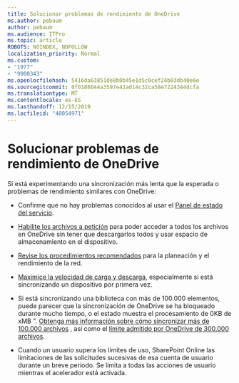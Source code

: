 ```yaml
---
title: Solucionar problemas de rendimiento de OneDrive
ms.author: pebaum
author: pebaum
ms.audience: ITPro
ms.topic: article
ROBOTS: NOINDEX, NOFOLLOW
localization_priority: Normal
ms.custom:
- "1977"
- "9000343"
ms.openlocfilehash: 5416da63851de8b0b45e1d5c0cef24b03db40e6e
ms.sourcegitcommit: 0f0186044a3597e42ad14c32ca58e7224344dcfa
ms.translationtype: MT
ms.contentlocale: es-ES
ms.lasthandoff: 12/15/2019
ms.locfileid: "40054971"
---
```

# <a name="troubleshoot-onedrive-performance"></a>Solucionar problemas de rendimiento de OneDrive

Si está experimentando una sincronización más lenta que la esperada o problemas de rendimiento similares con OneDrive:

- Confirme que no hay problemas conocidos al usar el [Panel de estado del servicio](https://portal.office.com/adminportal/home?ref=/servicehealth).

- [Habilite los archivos a petición](https://support.office.com/article/save-disk-space-with-onedrive-files-on-demand-for-windows-10-0e6860d3-d9f3-4971-b321-7092438fb38e?ui=en-US&rs=en-US&ad=US) para poder acceder a todos los archivos en OneDrive sin tener que descargarlos todos y usar espacio de almacenamiento en el dispositivo.

- [Revise los procedimientos recomendados](https://docs.microsoft.com/office365/enterprise/network-planning-and-performance) para la planeación y el rendimiento de la red.

- [Maximice la velocidad de carga y descarga](https://support.office.com/article/maximize-upload-and-download-speed-8eeadfb8-501f-406d-997b-98ab6ff67f43), especialmente si está sincronizando un dispositivo por primera vez.

- Si está sincronizando una biblioteca con más de 100.000 elementos, puede parecer que la sincronización de OneDrive se ha bloqueado durante mucho tiempo, o el estado muestra el procesamiento de 0KB de xMB ". [Obtenga más información sobre cómo sincronizar más de 100.000 archivos](https://support.office.com/article/invalid-file-names-and-file-types-in-onedrive-onedrive-for-business-and-sharepoint-64883a5d-228e-48f5-b3d2-eb39e07630fa) , así como el [límite admitido por OneDrive de 300.000 archivos](https://support.office.com/article/invalid-file-names-and-file-types-in-onedrive-onedrive-for-business-and-sharepoint-64883a5d-228e-48f5-b3d2-eb39e07630fa).

- Cuando un usuario supera los límites de uso, SharePoint Online las limitaciones de las solicitudes sucesivas de esa cuenta de usuario durante un breve período. Se limita a todas las acciones de usuario mientras el acelerador está activada.
